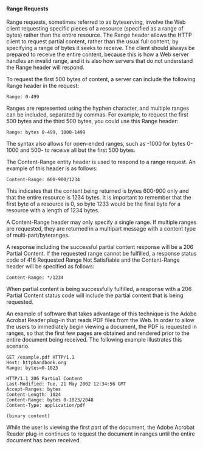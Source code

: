 #### Range Requests

Range requests, sometimes referred to as byteserving, involve the Web client requesting specific pieces of a resource (specified as a range of bytes) rather than the entire resource. The Range header allows the HTTP client to request partial content, rather than the usual full content, by specifying a range of bytes it seeks to receive. The client should always be prepared to receive the entire content, because this is how a Web server handles an invalid range, and it is also how servers that do not understand the Range header will respond.

To request the first 500 bytes of content, a server can include the following Range header in the request:

`Range: 0-499 `

Ranges are represented using the hyphen character, and multiple ranges can be included, separated by commas. For example, to request the first 500 bytes and the third 500 bytes, you could use this Range header:

`Range: bytes 0-499, 1000-1499`
 
The syntax also allows for open-ended ranges, such as -1000 for bytes 0-1000 and 500- to receive all but the first 500 bytes.

The Content-Range entity header is used to respond to a range request. An example of this header is as follows:

`Content-Range: 600-900/1234 `

This indicates that the content being returned is bytes 600-900 only and that the entire resource is 1234 bytes. It is important to remember that the first byte of a resource is 0, so byte 1233 would be the final byte for a resource with a length of 1234 bytes.

A Content-Range header may only specify a single range. If multiple ranges are requested, they are returned in a multipart message with a content type of multi-part/byteranges.

A response including the successful partial content response will be a 206 Partial Content. If the requested range cannot be fulfilled, a response status code of 416 Requested Range Not Satisfiable and the Content-Range header will be specified as follows:

`Content-Range: */1234 `

When partial content is being successfully fulfilled, a response with a 206 Partial Content status code will include the partial content that is being requested.

An example of software that takes advantage of this technique is the Adobe Acrobat Reader plug-in that reads PDF files from the Web. In order to allow the users to immediately begin viewing a document, the PDF is requested in ranges, so that the first few pages are obtained and rendered prior to the entire document being received. The following example illustrates this scenario.

```
GET /example.pdf HTTP/1.1 
Host: httphandbook.org 
Range: bytes=0-1023 

HTTP/1.1 206 Partial Content 
Last-Modified: Tue, 21 May 2002 12:34:56 GMT 
Accept-Ranges: bytes 
Content-Length: 1024 
Content-Range: bytes 0-1023/2048 
Content-Type: application/pdf 

(binary content) 
```

While the user is viewing the first part of the document, the Adobe Acrobat Reader plug-in continues to request the document in ranges until the entire document has been received.